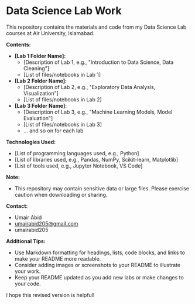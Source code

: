 # Data Science Lab Work

This repository contains the materials and code from my Data Science Lab courses at Air University, Islamabad. 

**Contents:**

* **[Lab 1 Folder Name]:** 
    * [Description of Lab 1, e.g., "Introduction to Data Science, Data Cleaning"]
    * [List of files/notebooks in Lab 1]
* **[Lab 2 Folder Name]:**
    * [Description of Lab 2, e.g., "Exploratory Data Analysis, Visualization"]
    * [List of files/notebooks in Lab 2]
* **[Lab 3 Folder Name]:**
    * [Description of Lab 3, e.g., "Machine Learning Models, Model Evaluation"]
    * [List of files/notebooks in Lab 3]
    * ... and so on for each lab

**Technologies Used:**

* [List of programming languages used, e.g., Python]
* [List of libraries used, e.g., Pandas, NumPy, Scikit-learn, Matplotlib] 
* [List of tools used, e.g., Jupyter Notebook, VS Code]



**Note:**

* This repository may contain sensitive data or large files. Please exercise caution when downloading or sharing.


**Contact:**

* Umair Abid
* umairabid205@gmail.com
* umairabid205



**Additional Tips:**

* Use Markdown formatting for headings, lists, code blocks, and links to make your README more readable.
* Consider adding images or screenshots to your README to illustrate your work.
* Keep your README updated as you add new labs or make changes to your code.

I hope this revised version is helpful!